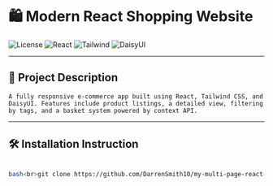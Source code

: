 # 🛍️ Modern React Shopping Website

![License](https://img.shields.io/badge/License-MIT-green.svg)
![React](https://img.shields.io/badge/Frontend-React-blue)
![Tailwind](https://img.shields.io/badge/Styling-TailwindCSS-blueviolet)
![DaisyUI](https://img.shields.io/badge/Component-DaisyUI-yellowgreen)

---

## 📖 Project Description  
	A fully responsive e-commerce app built using React, Tailwind CSS, and DaisyUI. Features include product listings, a detailed view, filtering by tags, and a basket system powered by context API.

---

## 🛠️ Installation Instruction
  
```bash

bash<br>git clone https://github.com/DarrenSmith10/my-multi-page-react-app-week10.git<br>cd shopping-site<br>npm install<br>npm run dev
